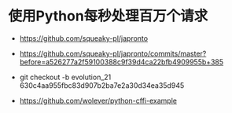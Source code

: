 # 使用Python每秒处理百万个请求

* https://github.com/squeaky-pl/japronto

* https://github.com/squeaky-pl/japronto/commits/master?before=a526277a2f59100388c9f39d4ca22bfb4909955b+385

* git checkout -b evolution_21 630c4aa955fbc83d907b2ba7e2a30d34ea35d945

* https://github.com/wolever/python-cffi-example

